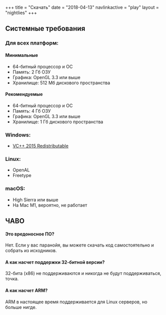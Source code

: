 +++
title = "Скачать"
date = "2018-04-13"
navlinkactive = "play"
layout = "nightlies"
+++


## Системные требования

### Для всех платформ:

#### Минимальные
* 64-битный процессор и ОС
* Память: 2 Гб ОЗУ
* Графика: OpenGL 3.3 или выше
* Хранилище: 512 Мб дискового пространства

#### Рекомендуемые
* 64-битный процессор и ОС
* Память: 4 Гб ОЗУ
* Графика: OpenGL 3.3 или выше
* Хранилище: 1 Гб дискового пространства

### Windows:

* [VC++ 2015 Redistributable](https://aka.ms/vs/16/release/vc_redist.x64.exe)

### Linux:

* OpenAL
* Freetype

### macOS:

* High Sierra или выше
* На Mac M1, вероятно, не работает

## ЧАВО

#### Это вредоносное ПО?

Нет. Если у вас паранойя, вы можете скачать код самостоятельно и собрать из исходников.

#### А как насчет поддержки 32-битной версии?

32-бита (x86) не поддерживаются и никогда не будут поддерживаться, точка.

#### А как насчет ARM?

ARM в настоящее время поддерживается для Linux серверов, но больше нигде.
